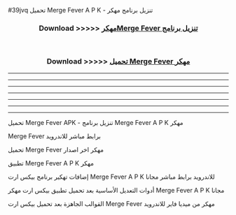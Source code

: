 #39jvq تحميل Merge Fever  A P K - تنزيل برنامج مهكر



<div align="center">
<h3>Download >>>>> <a href="https://runaway1.web.app/?sq=Merge Fever ">مهكرMerge Fever  تنزيل برنامج</a></h3><br>

<h3>Download >>>>> <a href="https://runaway1.web.app/?sq=Merge Fever ">تحميل Merge Fever  مهكر</a></h3>
</div>


----------------------------------------------------------

----------------------------------------------------------

----------------------------------------------------------

----------------------------------------------------------

----------------------------------------------------------

----------------------------------------------------------

----------------------------------------------------------

تحميل Merge Fever  APK - تنزيل برنامج Merge Fever  A P K مهكر

Merge Fever  برابط مباشر للاندرويد

تحميل Merge Fever  مهكر اخر اصدار

تطبيق Merge Fever  A P K مهكر

إضافات تهكير برنامج بيكس ارت Merge Fever  A P K للاندرويد برابط مباشر مجانا

أدوات التعديل الأساسية بعد تحميل تطبيق بيكس ارت مهكر Merge Fever  A P K مجانا

القوالب الجاهزة بعد تحميل بيكس ارت Merge Fever  مهكر من ميديا فاير للاندرويد


